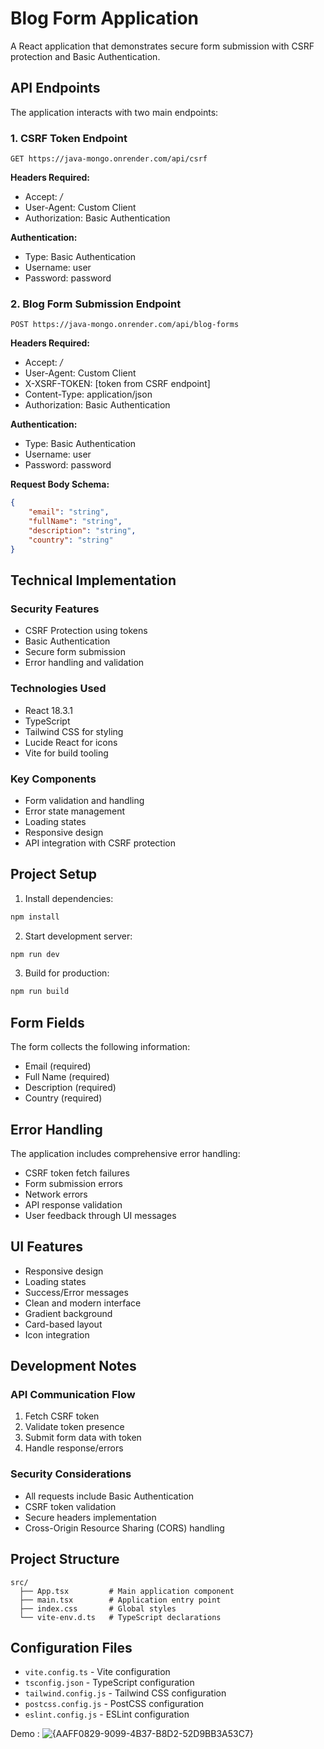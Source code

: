 # Blog Form Application

A React application that demonstrates secure form submission with CSRF protection and Basic Authentication.

## API Endpoints

The application interacts with two main endpoints:

### 1. CSRF Token Endpoint
```
GET https://java-mongo.onrender.com/api/csrf
```

**Headers Required:**
- Accept: */*
- User-Agent: Custom Client
- Authorization: Basic Authentication

**Authentication:**
- Type: Basic Authentication
- Username: user
- Password: password

### 2. Blog Form Submission Endpoint
```
POST https://java-mongo.onrender.com/api/blog-forms
```

**Headers Required:**
- Accept: */*
- User-Agent: Custom Client
- X-XSRF-TOKEN: [token from CSRF endpoint]
- Content-Type: application/json
- Authorization: Basic Authentication

**Authentication:**
- Type: Basic Authentication
- Username: user
- Password: password

**Request Body Schema:**
```json
{
    "email": "string",
    "fullName": "string",
    "description": "string",
    "country": "string"
}
```

## Technical Implementation

### Security Features
- CSRF Protection using tokens
- Basic Authentication
- Secure form submission
- Error handling and validation

### Technologies Used
- React 18.3.1
- TypeScript
- Tailwind CSS for styling
- Lucide React for icons
- Vite for build tooling

### Key Components
- Form validation and handling
- Error state management
- Loading states
- Responsive design
- API integration with CSRF protection

## Project Setup

1. Install dependencies:
```bash
npm install
```

2. Start development server:
```bash
npm run dev
```

3. Build for production:
```bash
npm run build
```

## Form Fields

The form collects the following information:
- Email (required)
- Full Name (required)
- Description (required)
- Country (required)

## Error Handling

The application includes comprehensive error handling:
- CSRF token fetch failures
- Form submission errors
- Network errors
- API response validation
- User feedback through UI messages

## UI Features
- Responsive design
- Loading states
- Success/Error messages
- Clean and modern interface
- Gradient background
- Card-based layout
- Icon integration

## Development Notes

### API Communication Flow
1. Fetch CSRF token
2. Validate token presence
3. Submit form data with token
4. Handle response/errors

### Security Considerations
- All requests include Basic Authentication
- CSRF token validation
- Secure headers implementation
- Cross-Origin Resource Sharing (CORS) handling

## Project Structure
```
src/
  ├── App.tsx         # Main application component
  ├── main.tsx        # Application entry point
  ├── index.css       # Global styles
  └── vite-env.d.ts   # TypeScript declarations
```

## Configuration Files
- `vite.config.ts` - Vite configuration
- `tsconfig.json` - TypeScript configuration
- `tailwind.config.js` - Tailwind CSS configuration
- `postcss.config.js` - PostCSS configuration
- `eslint.config.js` - ESLint configuration

Demo :
![{AAFF0829-9099-4B37-B8D2-52D9BB3A53C7}](https://github.com/user-attachments/assets/b165bf75-3bf7-41a8-afcd-1045e5959429)
